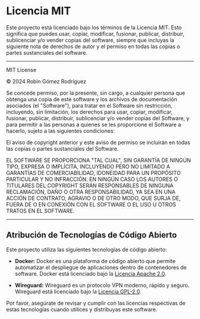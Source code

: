 # Licencia MIT

Este proyecto está licenciado bajo los términos de la Licencia MIT. Esto significa que puedes usar, copiar, modificar, fusionar, publicar, distribuir, sublicenciar y/o vender copias del software, siempre que incluyas la siguiente nota de derechos de autor y el permiso en todas las copias o partes sustanciales del software.

---

MIT License

© 2024 Robin Gómez Rodríguez

Se concede permiso, por la presente, sin cargo, a cualquier persona que obtenga una copia de este software y los archivos de documentación asociados (el "Software"), para tratar en el Software sin restricción, incluyendo, sin limitación, los derechos para usar, copiar, modificar, fusionar, publicar, distribuir, sublicenciar y/o vender copias del Software, y para permitir a las personas a quienes se les proporcione el Software a hacerlo, sujeto a las siguientes condiciones:

El aviso de copyright anterior y este aviso de permiso se incluirán en todas las copias o partes sustanciales del Software.

EL SOFTWARE SE PROPORCIONA "TAL CUAL", SIN GARANTÍA DE NINGÚN TIPO, EXPRESA O IMPLÍCITA, INCLUYENDO PERO NO LIMITADO A GARANTÍAS DE COMERCIABILIDAD, IDONEIDAD PARA UN PROPÓSITO PARTICULAR Y NO INFRACCIÓN. EN NINGÚN CASO LOS AUTORES O TITULARES DEL COPYRIGHT SERÁN RESPONSABLES DE NINGUNA RECLAMACIÓN, DAÑO O OTRA RESPONSABILIDAD, YA SEA EN UNA ACCIÓN DE CONTRATO, AGRAVIO O DE OTRO MODO, QUE SURJA DE, FUERA DE O EN CONEXIÓN CON EL SOFTWARE O EL USO U OTROS TRATOS EN EL SOFTWARE.

---

## Atribución de Tecnologías de Código Abierto

Este proyecto utiliza las siguientes tecnologías de código abierto:

- **Docker:** Docker es una plataforma de código abierto que permite automatizar el despliegue de aplicaciones dentro de contenedores de software. Docker está licenciado bajo la [Licencia Apache 2.0](https://www.apache.org/licenses/LICENSE-2.0).

- **Wireguard:** Wireguard es un protocolo VPN moderno, rápido y seguro. Wireguard está licenciado bajo la [Licencia GPL-2.0](https://www.gnu.org/licenses/old-licenses/gpl-2.0.html).

Por favor, asegúrate de revisar y cumplir con las licencias respectivas de estas tecnologías cuando utilices y distribuyas este software.
